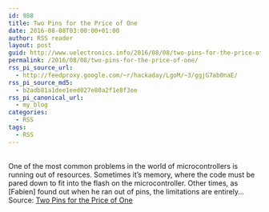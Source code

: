 ```yaml
---
id: 988
title: Two Pins for the Price of One
date: 2016-08-08T03:00:00+01:00
author: RSS reader
layout: post
guid: http://www.uelectronics.info/2016/08/08/two-pins-for-the-price-of-one/
permalink: /2016/08/08/two-pins-for-the-price-of-one/
rss_pi_source_url:
  - http://feedproxy.google.com/~r/hackaday/LgoM/~3/ggjG7ab0naE/
rss_pi_source_md5:
  - b2adb81a1dee1eed027e80a2f1e8f3ee
rss_pi_canonical_url:
  - my_blog
categories:
  - RSS
tags:
  - RSS
---
```

&#013;  
One of the most common problems in the world of microcontrollers is running out of resources. Sometimes it’s memory, where the code must be pared down to fit into the flash on the microcontroller. Other times, as [Fabien] found out when he ran out of pins, the limitations are entirely…&#013;  
Source: <a href="http://feedproxy.google.com/~r/hackaday/LgoM/~3/ggjG7ab0naE/" target="_blank">Two Pins for the Price of One</a>